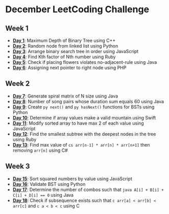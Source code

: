 # December LeetCoding Challenge

## Week 1
- [**Day 1**](./Week1/Maximum-Depth-of-Binary-Tree.cpp): Maximum Depth of Binary Tree using C++
- [**Day 2**](./Week1/Linked-List-Random-Node.py): Random node from linked list using Python
- [**Day 3**](./Week1/Increasing-Order-Search-Tree.js): Arrange binary search tree in order using JavaScript
- [**Day 4**](./Week1/Find-K-Factor-of-N.rb): Find Kth factor of Nth number using Ruby
- [**Day 5**](./Week1/Can-Place-Flowers.java): Check if placing flowers violates no-adjacent-rule using Java
- [**Day 6**](./Week1/Next-Pointers-in-Each-Node.php): Assigning next pointer to right node using PHP

## Week 2
- [**Day 7**](./Week2/Spiral-Matrix.java): Generate spiral matrix of N size using Java
- [**Day 8**](./Week2/Song-Pair-Durations-Div-by-60.cpp): Number of song pairs whose duration sum equals 60 using Java
- [**Day 9**](./Week2/Binary-Search-Tree-Iterator.py): Create `py next()` and `py hasNext()` functions for BSTs using Python
- [**Day 10**](./Week2/Valid-Mountain-Array.swift): Determine if array values make a valid mountain using Swift
- [**Day 11**](./Week2/Remove-Duplicates-from-Sorted-Array.js): Modify sorted array to have max 2 of each value using JavaScript
- [**Day 12**](./Week2/Smallest-Subtree-Deepest-Nodes.rb): Find the smallest subtree with the deepest nodes in the tree using Ruby
- [**Day 13**](./Week2/Burst-Balloons.cs): Find max value of `cs arr[n-1] * arr[n] * arr[n+1]` then removing `arr[n]` using C#

## Week 3
- [**Day 15**](./Week3/Sorted-Squares.js): Sort squared numbers by value using JavaScript
- [**Day 16**](./Week3/Validate-Binary-Search-Tree.py): Validate BST using Python
- [**Day 17**](./Week3/4-Sum-II.java): Determine the number of combos such that `java A[i] + B[i] + C[i] + D[i] == 0` using Java
- [**Day 18**](./Week3/Increasing-Triplet-Subsequence.c): Check if subsequence exists such that `c arr[a] < arr[b] < arr[c]` and `c a < b < c` using C